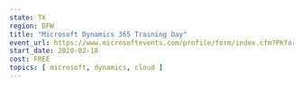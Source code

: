 ```yaml
---
state: TX
region: DFW
title: "Microsoft Dynamics 365 Training Day"
event_url: https://www.microsoftevents.com/profile/form/index.cfm?PKformID=0x8513977abcd
start_date: 2020-02-18
cost: FREE
topics: [ microsoft, dynamics, cloud ]
---
```

